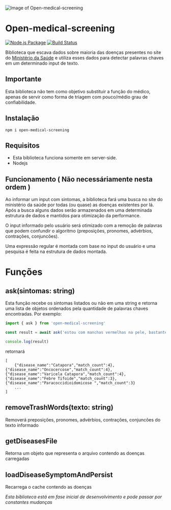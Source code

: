 ![Image of Open-medical-screening](https://raw.githubusercontent.com/JJS4ntos/open-medical-screening/master/search.png)

# Open-medical-screening
[![Node.js Package](https://github.com/JJS4ntos/open-medical-screening/actions/workflows/npm-publish.yml/badge.svg)](https://github.com/JJS4ntos/open-medical-screening/actions/workflows/npm-publish.yml)
[![Build Status](https://travis-ci.org/JJS4ntos/open-medical-screening.svg?branch=master)](https://travis-ci.org/JJS4ntos/open-medical-screening)

Biblioteca que escava dados sobre maioria das doenças presentes no site do [Ministério da Saúde](https://www.gov.br/saude/pt-br) e utiliza esses dados para detectar palavras chaves em um determinado input de texto.

## Importante

Esta biblioteca não tem como objetivo substituir a função do médico, apenas de servir como forma de triagem com pouco/médio grau de confiabilidade.

## Instalação
``
npm i open-medical-screening
``

## Requisitos

- Esta biblioteca funciona somente em server-side.
- Nodejs

## Funcionamento ( Não necessáriamente nesta ordem )

Ao informar um input com sintomas, a biblioteca fará uma busca no site do ministério da saúde por todas (ou quase) as doenças existentes por lá. Após a busca alguns dados serão armazenados em uma determinada estrutura de dados e mantidos para otimização da performance.

O input informado pelo usuário será otimizado com a remoção de palavras que podem confundir o algoritmo (preposições, pronomes, advérbios, contrações, conjuncões).

Uma expressão regular é montada com base no input do usuário e uma pesquisa é feita na estrutura de dados montada.

# Funções

## ask(sintomas: string)

Esta função recebe os sintomas listados ou não em uma string e retorna uma lista de objetos ordenados pela quantidade de palavras chaves encontradas.
Por exemplo:

```javascript
import { ask } from 'open-medical-screening'

const result = await ask('estou com manchas vermelhas na pele, bastante dor de cabeça e febre')

console.log(result)
```

retornará

```
[
    {"disease_name":"Catapora","match_count":4},{"disease_name":"Oncocercose","match_count":4},{"disease_name":"Varicela Catapora","match_count":4},{"disease_name":"Febre Tifoide","match_count":3},{"disease_name":"Paracoccidioidomicose ","match_count":3}
    ...
]
```

## removeTrashWords(texto: string)

Removerá preposições, pronomes, advérbios, contrações, conjuncões do texto informado

## getDiseasesFile

Retorna um objeto que representa o arquivo contendo as doenças carregadas

## loadDiseaseSymptomAndPersist

Recarrega o cache contendo as doenças

_Esta biblioteca está em fase inicial de desenvolvimento e pode passar por constantes mudanças_
